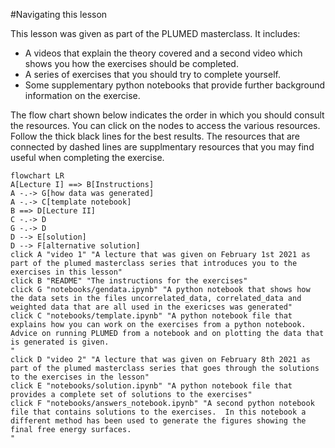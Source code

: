#Navigating this lesson

This lesson was given as part of the PLUMED masterclass.  It includes:

* A videos that explain the theory covered and a second video which shows you how the exercises should be completed.
* A series of exercises that you should try to complete yourself.
* Some supplementary python notebooks that provide further background information on the exercise.

The flow chart shown below indicates the order in which you should consult the resources.  You can click on the nodes to access the various resources.  Follow the thick black lines for the best results.  The resources that are connected by dashed lines are supplmentary resources that you may find useful when completing the exercise. 

```mermaid
flowchart LR
A[Lecture I] ==> B[Instructions]
A -.-> G[how data was generated]
A -.-> C[template notebook]
B ==> D[Lecture II]
C -.-> D
G -.-> D
D --> E[solution]
D --> F[alternative solution]
click A "video 1" "A lecture that was given on February 1st 2021 as part of the plumed masterclass series that introduces you to the exercises in this lesson"
click B "README" "The instructions for the exercises"
click G "notebooks/gendata.ipynb" "A python notebook that shows how the data sets in the files uncorrelated_data, correlated_data and weighted data that are all used in the exericses was generated"
click C "notebooks/template.ipynb" "A python notebook file that explains how you can work on the exercises from a python notebook.  Advice on running PLUMED from a notebook and on plotting the data that is generated is given.
"
click D "video 2" "A lecture that was given on February 8th 2021 as part of the plumed masterclass series that goes through the solutions to the exercises in the lesson"
click E "notebooks/solution.ipynb" "A python notebook file that provides a complete set of solutions to the exercises"
click F "notebooks/answers_notebook.ipynb" "A second python notebook file that contains solutions to the exercises.  In this notebook a different method has been used to generate the figures showing the final free energy surfaces.
"
```
